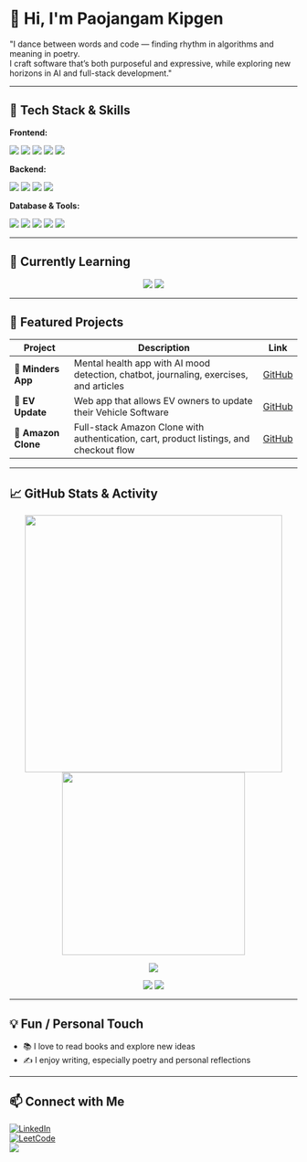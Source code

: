 # 👋 Hi, I'm Paojangam Kipgen

"I dance between words and code — finding rhythm in algorithms and meaning in poetry.  
I craft software that’s both purposeful and expressive, while exploring new horizons in AI and full-stack development."

---

<!-- -->

## 🔧 Tech Stack & Skills

**Frontend:**  
<p align="left">
  <img src="https://img.shields.io/badge/React-20232A?style=for-the-badge&logo=react&logoColor=61DAFB" />
  <img src="https://img.shields.io/badge/Tailwind-CB3837?style=for-the-badge&logo=tailwind-css&logoColor=white" />
  <img src="https://img.shields.io/badge/HTML5-E34F26?style=for-the-badge&logo=html5&logoColor=white" />
  <img src="https://img.shields.io/badge/CSS3-1572B6?style=for-the-badge&logo=css3&logoColor=white" />
  <img src="https://img.shields.io/badge/JavaScript-F7DF1E?style=for-the-badge&logo=javascript&logoColor=black" />
</p>

**Backend:**  
<p align="left">
  <img src="https://img.shields.io/badge/Node.js-339933?style=for-the-badge&logo=node.js&logoColor=white" />
  <img src="https://img.shields.io/badge/Express-000000?style=for-the-badge&logo=express&logoColor=white" />
  <img src="https://img.shields.io/badge/C++-00599C?style=for-the-badge&logo=c%2B%2B&logoColor=white" />
  <img src="https://img.shields.io/badge/Java-007396?style=for-the-badge&logo=java&logoColor=white" />
</p>

**Database & Tools:**  
<p align="left">
  <img src="https://img.shields.io/badge/MongoDB-47A248?style=for-the-badge&logo=mongodb&logoColor=white" />
  <img src="https://img.shields.io/badge/SQL-00758F?style=for-the-badge&logo=mysql&logoColor=white" />
  <img src="https://img.shields.io/badge/PostgreSQL-4169E1?style=for-the-badge&logo=postgresql&logoColor=white" />
  <img src="https://img.shields.io/badge/Git-F05032?style=for-the-badge&logo=git&logoColor=white" />
  <img src="https://img.shields.io/badge/VS_Code-007ACC?style=for-the-badge&logo=visual-studio-code&logoColor=white" />
</p>

---

## 🌱 Currently Learning

<p align="center">
  <img src="https://img.shields.io/badge/Linux-FCC624?style=for-the-badge&logo=linux&logoColor=black" /> 
  <img src="https://img.shields.io/badge/PostgreSQL-4169E1?style=for-the-badge&logo=postgresql&logoColor=white" />
</p>

---

## 📂 Featured Projects

| Project | Description | Link |
| ------- | ----------- | ---- |
| 🧠 **Minders App** | Mental health app with AI mood detection, chatbot, journaling, exercises, and articles | [GitHub](https://github.com/Paojangam/Minders) |
| 🚗 **EV Update** | Web app that allows EV owners to update their Vehicle Software | [GitHub](https://github.com/AvinashxDubey/DriveSync) |
| 🛒 **Amazon Clone** | Full-stack Amazon Clone with authentication, cart, product listings, and checkout flow | [GitHub](https://github.com/Paojangam/AmazonClone) |

---

## 📈 GitHub Stats & Activity

<p align="center">
  <img src="https://github-readme-stats.vercel.app/api?username=Paojangam&count_private=true&show_icons=true&theme=dracula&hide_border=false" width="450" />
  <img src="https://github-readme-stats.vercel.app/api/top-langs/?username=Paojangam&layout=compact&theme=dracula&hide_border=false" width="320" />
</p>

<p align="center">
  <img src="https://leetcard.jacoblin.cool/paojangam?theme=dark&font=Noto%20Sans%20Lycian&ext=heatmap"/> 
</p>

<p align="center">
  <img src="https://img.shields.io/github/last-commit/Paojangam/Minders?style=for-the-badge&logo=github" /> 
  <img src="https://img.shields.io/github/issues/Paojangam/Minders?style=for-the-badge&logo=github" /> 
</p>


---

## 💡 Fun / Personal Touch

- 📚 I love to read books and explore new ideas  
- ✍️ I enjoy writing, especially poetry and personal reflections  

---

## 📫 Connect with Me

<p align="center">
  
  [![LinkedIn](https://img.shields.io/badge/LinkedIn-blue?style=for-the-badge&logo=linkedin&logoColor=white)](https://www.linkedin.com/in/paojangam-namcha-kipgen-594557240/)  
  [![LeetCode](https://img.shields.io/badge/LeetCode-orange?style=for-the-badge&logo=leetcode&logoColor=white)](https://leetcode.com/u/paojangam/)  
  <img src="https://img.shields.io/badge/Email-paojangam1234@gmail.com-red?style=for-the-badge&logo=gmail&logoColor=white" /> 
</p>
